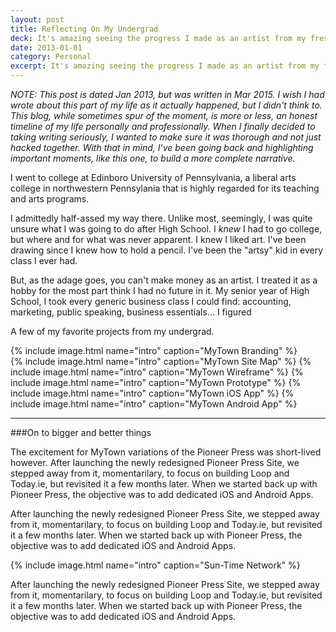 ```yaml
---
layout: post
title: Reflecting On My Undergrad
deck: It's amazing seeing the progress I made as an artist from my freshman year in 2008, to the the time graduated in 2012. All around, I learned everything I would ever need to in order to be successful.
date: 2013-01-01
category: Personal
excerpt: It's amazing seeing the progress I made as an artist from my freshman year in 2008, to the the time graduated in 2012. All around, I learned everything I would ever need to in order to be successful.
---
```


*NOTE: This post is dated Jan 2013, but was written in Mar 2015. I wish I had wrote about this part of my life as it actually happened, but I didn't think to. This blog, while sometimes spur of the moment, is more or less, an honest timeline of my life personally and professionally. When I finally decided to taking writing seriously, I wanted to make sure it was thorough and not just hacked together. With that in mind, I've been going back and highlighting important moments, like this one, to build a more complete narrative.* 

I went to college at Edinboro University of Pennsylvania, a liberal arts college in northwestern Pennsylania that is highly regarded for its teaching and arts programs.

I admittedly half-assed my way there. Unlike most, seemingly, I was quite unsure what I was going to do after High School. I  *knew* I had to go college, but where and for what was never apparent. I knew I liked art. I've been drawing since I knew how to hold a pencil. I've been the "artsy" kid in every class I ever had. 

But, as the adage goes, you can't make money as an artist. I treated it as a hobby for the most part think I had no future in it. My senior year of High School, I took every generic business class I could find: accounting, marketing, public speaking, business essentials... I figured 

A few of my favorite projects from my undergrad.

{% include image.html name="intro" caption="MyTown Branding" %}  
{% include image.html name="intro" caption="MyTown Site Map" %}
{% include image.html name="intro" caption="MyTown Wireframe" %}
{% include image.html name="intro" caption="MyTown Prototype" %}
{% include image.html name="intro" caption="MyTown iOS App" %}
{% include image.html name="intro" caption="MyTown Android App" %}

---

###On to bigger and better things

The excitement for MyTown variations of the Pioneer Press was short-lived however.
After launching the newly redesigned Pioneer Press Site, we stepped away from it, momentarilary, to focus on building Loop and Today.ie, but revisited it a few months later. When we started back up with Pioneer Press, the objective was to add dedicated iOS and Android Apps.

After launching the newly redesigned Pioneer Press Site, we stepped away from it, momentarilary, to focus on building Loop and Today.ie, but revisited it a few months later. When we started back up with Pioneer Press, the objective was to add dedicated iOS and Android Apps.

{% include image.html name="intro" caption="Sun-Time Network" %}

After launching the newly redesigned Pioneer Press Site, we stepped away from it, momentarilary, to focus on building Loop and Today.ie, but revisited it a few months later. When we started back up with Pioneer Press, the objective was to add dedicated iOS and Android Apps.

